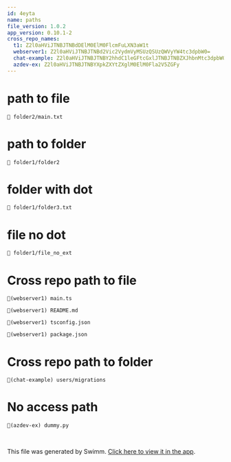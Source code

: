 ```yaml
---
id: 4eyta
name: paths
file_version: 1.0.2
app_version: 0.10.1-2
cross_repo_names:
  t1: Z2l0aHViJTNBJTNBdDElM0ElM0FlcmFuLXN3aW1t
  webserver1: Z2l0aHViJTNBJTNBd2Vic2VydmVyMSUzQSUzQWVyYW4tc3dpbW0=
  chat-example: Z2l0aHViJTNBJTNBY2hhdC1leGFtcGxlJTNBJTNBZXJhbnMtc3dpbW0=
  azdev-ex: Z2l0aHViJTNBJTNBYXpkZXYtZXglM0ElM0Fla2V5ZGFy
---
```


# path to file

`📄 folder2/main.txt`

# path to folder

`📄 folder1/folder2`

# folder with dot

`📄 folder1/folder3.txt`

# file no dot

`📄 folder1/file_no_ext`

# Cross repo path to file

`📄(webserver1) main.ts`

`📄(webserver1) README.md`

`📄(webserver1) tsconfig.json`

`📄(webserver1) package.json`

# Cross repo path to folder

`📄(chat-example) users/migrations`

# No access path

`📄(azdev-ex) dummy.py`

<br/>

This file was generated by Swimm. [Click here to view it in the app](http://localhost:5000/repos/Z2l0aHViJTNBJTNBdDElM0ElM0FlcmFuLXN3aW1t/docs/4eyta).
